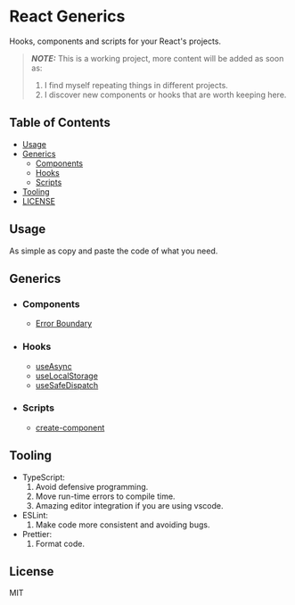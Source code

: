 # React Generics

Hooks, components and scripts for your React's projects.

> **_NOTE:_** This is a working project, more content will be added as soon as:
>
> 1.  I find myself repeating things in different projects.
> 2.  I discover new components or hooks that are worth keeping here.

## Table of Contents

- [Usage](#usage)
- [Generics](#generics)
  - [Components](#components)
  - [Hooks](#hooks)
  - [Scripts](#scripts)
- [Tooling](#tooling)
- [LICENSE](#license)

## Usage

As simple as copy and paste the code of what you need.

## Generics

- ### Components
  - [Error Boundary](https://github.com/andreslemusm/react-generics/blob/main/src/components/ErrorBoundary.tsx)
- ### Hooks
  - [useAsync](https://github.com/andreslemusm/react-generics/blob/main/src/hooks/useAsync.ts)
  - [useLocalStorage](https://github.com/andreslemusm/react-generics/blob/main/src/hooks/useLocalStorage.ts)
  - [useSafeDispatch](https://github.com/andreslemusm/react-generics/blob/main/src/hooks/useSafeDispatch.ts)
- ### Scripts
  - [create-component](https://github.com/andreslemusm/react-generics/blob/main/src/scripts/create-component.sh)

## Tooling

- TypeScript:
  1. Avoid defensive programming.
  2. Move run-time errors to compile time.
  3. Amazing editor integration if you are using vscode.
- ESLint:
  1. Make code more consistent and avoiding bugs.
- Prettier:
  1. Format code.

## License

MIT
